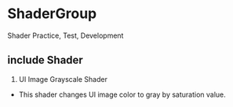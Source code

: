 # ShaderGroup
Shader Practice, Test, Development

## include Shader

1. UI Image Grayscale Shader
- This shader changes UI image color to gray by saturation value.
